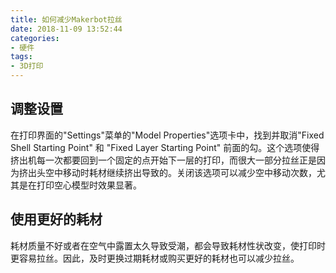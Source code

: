 ```yaml
---
title: 如何减少Makerbot拉丝
date: 2018-11-09 13:52:44
categories:
- 硬件
tags:
- 3D打印
---
```

## 调整设置

在打印界面的"Settings"菜单的"Model Properties"选项卡中，找到并取消"Fixed Shell Starting Point" 和 "Fixed Layer Starting Point" 前面的勾。这个选项使得挤出机每一次都要回到一个固定的点开始下一层的打印，而很大一部分拉丝正是因为挤出头空中移动时耗材继续挤出导致的。关闭该选项可以减少空中移动次数，尤其是在打印空心模型时效果显著。

## 使用更好的耗材

耗材质量不好或者在空气中露置太久导致受潮，都会导致耗材性状改变，使打印时更容易拉丝。因此，及时更换过期耗材或购买更好的耗材也可以减少拉丝。